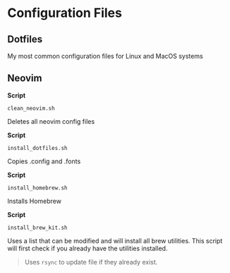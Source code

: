# Configuration Files

## Dotfiles

My most common configuration files for Linux and MacOS systems

## Neovim

**Script**

`clean_neovim.sh`

Deletes all neovim config files

**Script**

`install_dotfiles.sh`

Copies .config and .fonts

**Script**

`install_homebrew.sh`

Installs Homebrew

**Script**

`install_brew_kit.sh`

Uses a list that can be modified and will install all brew utilities.
This script will first check if you already have the utilities installed.

> Uses `rsync` to update file if they already exist.
